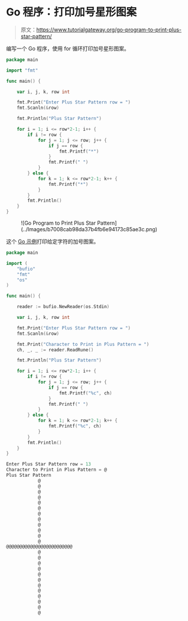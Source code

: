 # Go 程序：打印加号星形图案

> 原文：<https://www.tutorialgateway.org/go-program-to-print-plus-star-pattern/>

编写一个 Go 程序，使用 for 循环打印加号星形图案。

```go
package main

import "fmt"

func main() {

	var i, j, k, row int

	fmt.Print("Enter Plus Star Pattern row = ")
	fmt.Scanln(&row)

	fmt.Println("Plus Star Pattern")

	for i = 1; i <= row*2-1; i++ {
		if i != row {
			for j = 1; j <= row; j++ {
				if j == row {
					fmt.Printf("*")
				}
				fmt.Printf(" ")
			}
		} else {
			for k = 1; k <= row*2-1; k++ {
				fmt.Printf("*")
			}
		}
		fmt.Println()
	}
}
```

<figure class="wp-block-image size-large">![Go Program to Print Plus Star Pattern](../Images/b7008cab98da37b4fb6e94173c85ae3c.png)</figure>

这个 [Go 示例](https://www.tutorialgateway.org/go-programs/)打印给定字符的加号图案。

```go
package main

import (
	"bufio"
	"fmt"
	"os"
)

func main() {

	reader := bufio.NewReader(os.Stdin)

	var i, j, k, row int

	fmt.Print("Enter Plus Star Pattern row = ")
	fmt.Scanln(&row)

	fmt.Print("Character to Print in Plus Pattern = ")
	ch, _, _ := reader.ReadRune()

	fmt.Println("Plus Star Pattern")

	for i = 1; i <= row*2-1; i++ {
		if i != row {
			for j = 1; j <= row; j++ {
				if j == row {
					fmt.Printf("%c", ch)
				}
				fmt.Printf(" ")
			}
		} else {
			for k = 1; k <= row*2-1; k++ {
				fmt.Printf("%c", ch)
			}
		}
		fmt.Println()
	}
}
```

```go
Enter Plus Star Pattern row = 13
Character to Print in Plus Pattern = @
Plus Star Pattern
            @ 
            @ 
            @ 
            @ 
            @ 
            @ 
            @ 
            @ 
            @ 
            @ 
            @ 
            @ 
@@@@@@@@@@@@@@@@@@@@@@@@@
            @ 
            @ 
            @ 
            @ 
            @ 
            @ 
            @ 
            @ 
            @ 
            @ 
            @ 
            @ 
```